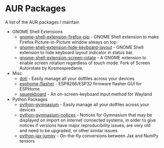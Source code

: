 # AUR Packages

A list of the AUR packages I maintain

- GNOME Shell Extensions
  - [gnome-shell-extension-firefox-pip][gnome-shell-extension-firefox-pip] - GNOME Shell extension to make Firefox Picture-in-Picture window always on top.
  - [gnome-shell-extension-hide-keyboard-layout][gnome-shell-extension-hide-keyboard-layout] - GNOME Shell extension to hide keyboard layout indicator in status bar.
  - [gnome-shell-extension-screen-rotate][gnome-shell-extension-screen-rotate] - A GNOME extension to enable screen rotation regardless of touch mode. Fork of Screen Autorotate by Kosmospredanie.
- Misc
  - [doti][doti] - Easily manage all your dotfiles across your devices
  - [esphome-flasher][esphome-flasher] - ESP8266/ESP32 firmware flasher GUI for ESPHome
  - [squeekboard][squeekboard] - An on-screen-keyboard input method for Wayland
- Python Packages
  - [python-gymnasium][python-gymnasium] - Easily manage all your dotfiles across your devices
  - [python-gymnasium-notices][python-gymnasium-notices] - Notices for Gymnasium that may be displayed on import on internet connected systems, in order to give notices if versions have major reproducibility issues, are very old and need to be upgraded, or other similar issues.
  - [python-jax-jumpy][python-jax-jumpy] - On-the-fly conversions between Jax and NumPy tensors

[python-gymnasium]: https://aur.archlinux.org/packages/python-gymnasium
[python-gymnasium-notices]: https://aur.archlinux.org/packages/python-gymnasium-notices
[python-jax-jumpy]: https://aur.archlinux.org/packages/python-jax-jumpy
[doti]: https://aur.archlinux.org/packages/doti
[esphome-flasher]: https://aur.archlinux.org/packages/esphome-flasher
[gnome-shell-extension-screen-rotate]: https://aur.archlinux.org/packages/gnome-shell-extension-screen-rotate
[gnome-shell-extension-firefox-pip]: https://aur.archlinux.org/packages/gnome-shell-extension-firefox-pip
[gnome-shell-extension-hide-keyboard-layout]: https://aur.archlinux.org/packages/gnome-shell-extension-hide-keyboard-layout
[squeekboard]: https://aur.archlinux.org/packages/squeekboard
